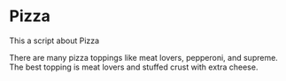 # Pizza
This a script about Pizza

There are many pizza toppings like meat lovers, pepperoni, and supreme.
The best topping is meat lovers and stuffed crust with extra cheese.

